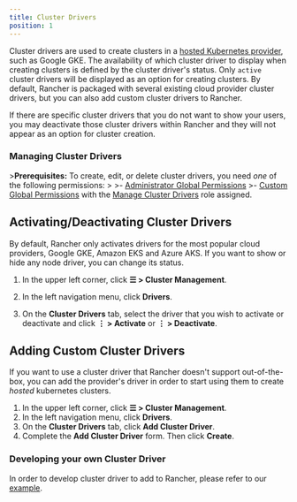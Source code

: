 ```yaml
---
title: Cluster Drivers
position: 1
---
```


Cluster drivers are used to create clusters in a [hosted Kubernetes provider](https://rancher.com/docs/rancher/v2.6/en/cluster-provisioning/hosted-kubernetes-clusters/), such as Google GKE. The availability of which cluster driver to display when creating clusters is defined by the cluster driver's status. Only `active` cluster drivers will be displayed as an option for creating clusters. By default, Rancher is packaged with several existing cloud provider cluster drivers, but you can also add custom cluster drivers to Rancher.

If there are specific cluster drivers that you do not want to show your users, you may deactivate those cluster drivers within Rancher and they will not appear as an option for cluster creation.

### Managing Cluster Drivers

\>**Prerequisites:** To create, edit, or delete cluster drivers, you need _one_ of the following permissions:
\>
\>- [Administrator Global Permissions](https://rancher.com/docs/rancher/v2.6/en/admin-settings/rbac/global-permissions/)
\>- [Custom Global Permissions](https://rancher.com/docs/rancher/v2.6/en/admin-settings/rbac/global-permissions/#custom-global-permissions) with the [Manage Cluster Drivers](https://rancher.com/docs/rancher/v2.6/en/admin-settings/rbac/global-permissions/) role assigned.

## Activating/Deactivating Cluster Drivers

By default, Rancher only activates drivers for the most popular cloud providers, Google GKE, Amazon EKS and Azure AKS. If you want to show or hide any node driver, you can change its status.

1. In the upper left corner, click **☰ \> Cluster Management**.

2.  In the left navigation menu, click **Drivers**.

3.  On the **Cluster Drivers** tab, select the driver that you wish to activate or deactivate and click **⋮ \> Activate** or **⋮ \> Deactivate**.

## Adding Custom Cluster Drivers

If you want to use a cluster driver that Rancher doesn't support out-of-the-box, you can add the provider's driver in order to start using them to create _hosted_ kubernetes clusters.

1. In the upper left corner, click **☰ \> Cluster Management**.
1. In the left navigation menu, click **Drivers**.
1.  On the **Cluster Drivers** tab, click **Add Cluster Driver**.
1.  Complete the **Add Cluster Driver** form. Then click **Create**.


### Developing your own Cluster Driver

In order to develop cluster driver to add to Rancher, please refer to our [example](https://github.com/rancher-plugins/kontainer-engine-driver-example).
